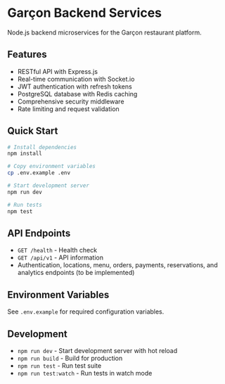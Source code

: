 # Garçon Backend Services

Node.js backend microservices for the Garçon restaurant platform.

## Features

- RESTful API with Express.js
- Real-time communication with Socket.io
- JWT authentication with refresh tokens
- PostgreSQL database with Redis caching
- Comprehensive security middleware
- Rate limiting and request validation

## Quick Start

```bash
# Install dependencies
npm install

# Copy environment variables
cp .env.example .env

# Start development server
npm run dev

# Run tests
npm test
```

## API Endpoints

- `GET /health` - Health check
- `GET /api/v1` - API information
- Authentication, locations, menu, orders, payments, reservations, and analytics endpoints (to be implemented)

## Environment Variables

See `.env.example` for required configuration variables.

## Development

- `npm run dev` - Start development server with hot reload
- `npm run build` - Build for production
- `npm run test` - Run test suite
- `npm run test:watch` - Run tests in watch mode